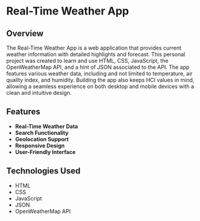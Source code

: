 # Real-Time Weather App
## Overview
The Real-Time Weather App is a web application that provides current weather information with detailed highlights and forecast. This personal project was created to learn and use HTML, CSS, JavaScript, the OpenWeatherMap API, and a hint of JSON associated to the API. The app features various weather data, including and not limited to temperature, air quality index, and humidity. Building the app also keeps HCI values in mind, allowing a seamless experience on both desktop and mobile devices with a clean and intuitive design.
## Features
- **Real-Time Weather Data**
- **Search Functionality**
- **Geolocation Support**
- **Responsive Design**
- **User-Friendly Interface**
## Technologies Used
- HTML
- CSS
- JavaScript
- JSON
- OpenWeatherMap API
